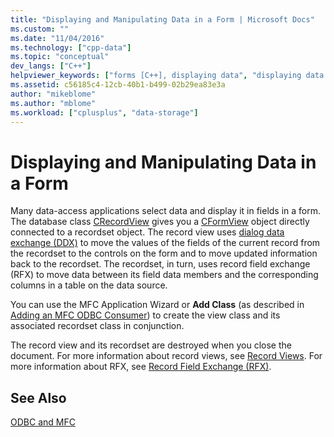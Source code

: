 ```yaml
---
title: "Displaying and Manipulating Data in a Form | Microsoft Docs"
ms.custom: ""
ms.date: "11/04/2016"
ms.technology: ["cpp-data"]
ms.topic: "conceptual"
dev_langs: ["C++"]
helpviewer_keywords: ["forms [C++], displaying data", "displaying data [C++], forms", "ODBC [C++], forms", "record views [C++], displaying data", "data [MFC]", "data [MFC], displaying in a form"]
ms.assetid: c56185c4-12cb-40b1-b499-02b29ea83e3a
author: "mikeblome"
ms.author: "mblome"
ms.workload: ["cplusplus", "data-storage"]
---
```

# Displaying and Manipulating Data in a Form

Many data-access applications select data and display it in fields in a form. The database class [CRecordView](../../mfc/reference/crecordview-class.md) gives you a [CFormView](../../mfc/reference/cformview-class.md) object directly connected to a recordset object. The record view uses [dialog data exchange (DDX)](../../mfc/dialog-data-exchange-and-validation.md) to move the values of the fields of the current record from the recordset to the controls on the form and to move updated information back to the recordset. The recordset, in turn, uses record field exchange (RFX) to move data between its field data members and the corresponding columns in a table on the data source.

You can use the MFC Application Wizard or **Add Class** (as described in [Adding an MFC ODBC Consumer](../../mfc/reference/adding-an-mfc-odbc-consumer.md)) to create the view class and its associated recordset class in conjunction.

The record view and its recordset are destroyed when you close the document. For more information about record views, see [Record Views](../../data/record-views-mfc-data-access.md). For more information about RFX, see [Record Field Exchange (RFX)](../../data/odbc/record-field-exchange-rfx.md).

## See Also

[ODBC and MFC](../../data/odbc/odbc-and-mfc.md)